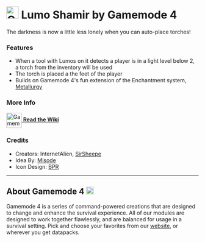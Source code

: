 # <img src="https://raw.githubusercontent.com/Gamemode4Dev/GM4_Datapacks/master/base/images/gm4_logo.png" alt="GM4 Logo" width="32" /> Lumo Shamir by Gamemode 4<!--$pmc:delete-->

The darkness is now a little less lonely when you can auto-place torches!<!--$pmc:headerSize-->

### Features
- When a tool with Lumos on it detects a player is in a light level below 2, a torch from the inventory will be used
- The torch is placed a the feet of the player
- Builds on Gamemode 4's fun extension of the Enchantment system, [Metallurgy](https://gm4.co/modules/metallurgy)<!--$dynamicLink:gm4_metallurgy-->

### More Info
[<img src="https://raw.githubusercontent.com/Gamemode4Dev/GM4_Datapacks/master/base/images/gm4_wiki_logo.png" alt="Gamemode 4 Wiki Logo" width="40" align="center"/> **Read the Wiki**](https://wiki.gm4.co/wiki/Metallurgy/Lumos_Shamir)

### Credits
- Creators: InternetAlien, [SirSheepe](https://bsky.app/profile/sirsheepe.bsky.social)
- Idea By: [Misode](https://bsky.app/profile/misode.dev)
- Icon Design: [BPR](https://bsky.app/profile/bpr02.com)

---
## About Gamemode 4 <img src="https://raw.githubusercontent.com/Gamemode4Dev/GM4_Datapacks/master/base/images/gm4_logo.png" alt="Gamemode 4 Logo" width="20"/>
Gamemode 4 is a series of command-powered creations that are designed to change and enhance the survival experience. All of our modules are designed to work together flawlessly, and are balanced for usage in a survival setting. Pick and choose your favorites from our [website](https://gm4.co), or wherever you get datapacks.